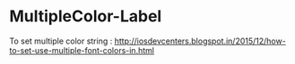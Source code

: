# MultipleColor-Label
To set multiple color string : http://iosdevcenters.blogspot.in/2015/12/how-to-set-use-multiple-font-colors-in.html
